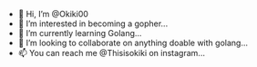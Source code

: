 - 👋 Hi, I’m @Okiki00
- 👀 I’m interested in becoming a gopher...
- 🌱 I’m currently learning Golang...
- 💞️ I’m looking to collaborate on anything doable with golang...
- 📫 You can reach me @Thisisokiki on instagram...

<!---
Okiki00/Okiki00 is a ✨ special ✨ repository because its `README.md` (this file) appears on your GitHub profile.
You can click the Preview link to take a look at your changes.
--->
